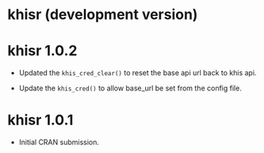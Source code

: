 # khisr (development version)

# khisr 1.0.2

* Updated the `khis_cred_clear()` to reset the base api url back to khis api.

* Update the `khis_cred()` to allow base_url be set from the config file.

# khisr 1.0.1

* Initial CRAN submission.
